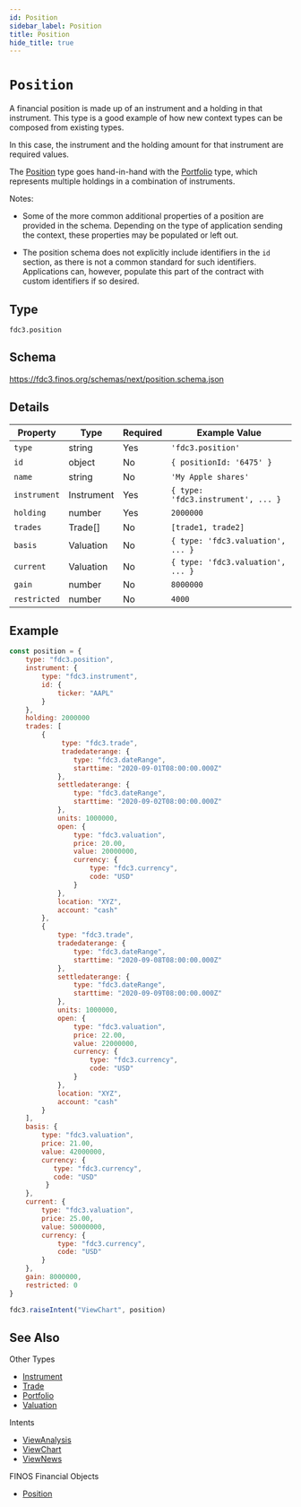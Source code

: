 ```yaml
---
id: Position
sidebar_label: Position
title: Position
hide_title: true
---
```

# `Position`

A financial position is made up of an instrument and a holding in that instrument. This type is a good
example of how new context types can be composed from existing types.

In this case, the instrument and the holding amount for that instrument are required values.

The [Position](Position) type goes hand-in-hand with the [Portfolio](Portfolio) type, which represents
multiple holdings in a combination of instruments.

Notes:

- Some of the more common additional properties of a position are provided in the schema.  Depending on the type of application sending the context, these properties may be populated or left out.

- The position schema does not explicitly include identifiers in the `id` section, as there
is not a common standard for such identifiers. Applications can, however, populate
this part of the contract with custom identifiers if so desired.

## Type

`fdc3.position`

## Schema

https://fdc3.finos.org/schemas/next/position.schema.json

## Details

| Property     | Type       | Required | Example Value                      |
|--------------|------------|----------|------------------------------------|
| `type`       | string     | Yes      | `'fdc3.position'`                  |
| `id`         | object     | No       | `{ positionId: '6475' }`           |
| `name`       | string     | No       | `'My Apple shares'`                |
| `instrument` | Instrument | Yes      | `{ type: 'fdc3.instrument', ... }` |
| `holding`    | number     | Yes      | `2000000`                          |
| `trades`     | Trade[]    | No       | `[trade1, trade2]`                 |
| `basis`      | Valuation  | No       | `{ type: 'fdc3.valuation', ... }`  |
| `current`    | Valuation  | No       | `{ type: 'fdc3.valuation', ... }`  |
| `gain`       | number     | No       | `8000000`                          |
| `restricted` | number     | No       | `4000`                             |

## Example

```js
const position = {
    type: "fdc3.position",
    instrument: {
        type: "fdc3.instrument",
        id: {
            ticker: "AAPL"
        }
    },
    holding: 2000000
    trades: [
        {
             type: "fdc3.trade",
             tradedaterange: {
                type: "fdc3.dateRange",
                starttime: "2020-09-01T08:00:00.000Z"
            },
            settledaterange: {
                type: "fdc3.dateRange",
                starttime: "2020-09-02T08:00:00.000Z"
            },
            units: 1000000,
            open: {
                type: "fdc3.valuation",
                price: 20.00,
                value: 20000000,
                currency: {
                    type: "fdc3.currency",
                    code: "USD"
                }
            },
            location: "XYZ",
            account: "cash"
        },
        {
            type: "fdc3.trade",
            tradedaterange: {
                type: "fdc3.dateRange",
                starttime: "2020-09-08T08:00:00.000Z"
            },
            settledaterange: {
                type: "fdc3.dateRange",
                starttime: "2020-09-09T08:00:00.000Z"
            },
            units: 1000000,
            open: {
                type: "fdc3.valuation",
                price: 22.00,
                value: 22000000,
                currency: {
                    type: "fdc3.currency",
                    code: "USD"
                }
            },
            location: "XYZ",
            account: "cash"
        }
    ],
    basis: {
        type: "fdc3.valuation",
        price: 21.00,
        value: 42000000,
        currency: {
           type: "fdc3.currency",
           code: "USD"
         }
    },
    current: {
        type: "fdc3.valuation",
        price: 25.00,
        value: 50000000,
        currency: {
            type: "fdc3.currency",
            code: "USD"
        }
    },
    gain: 8000000,
    restricted: 0
}

fdc3.raiseIntent("ViewChart", position)
```

## See Also

Other Types
- [Instrument](Instrument)
- [Trade](Trade)
- [Portfolio](Portfolio)
- [Valuation](Valuation)

Intents
- [ViewAnalysis](../../intents/ref/ViewAnalysis)
- [ViewChart](../../intents/ref/ViewChart)
- [ViewNews](../../intents/ref/ViewNews)

FINOS Financial Objects
- [Position](https://fo.finos.org/docs/objects/position)